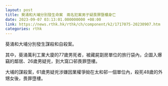 ```yaml
---
layout: post
title: 葵涌和大埔分別發生命案　兩名犯案男子疑畏罪墮樓身亡
date: 2023-09-07 03:13:01.000000000 +08:00
link: https://news.rthk.hk/rthk/ch/component/k2/1717075-20230907.htm
categories: rthk
---
```


葵涌和大埔分別發生謀殺和自殺案。

其中，葵涌萬利工業大廈的77歲男死者，被藏屍劏房單位的旅行袋內，企圖入爆竊的鄰居、26歲男疑兇，到大窩口邨畏罪墮樓。

大埔的謀殺案，61歲男疑兇涉嫌因業權爭拗在太和邨一個單位內，殺死48歲的外甥女後，畏罪墮樓。
